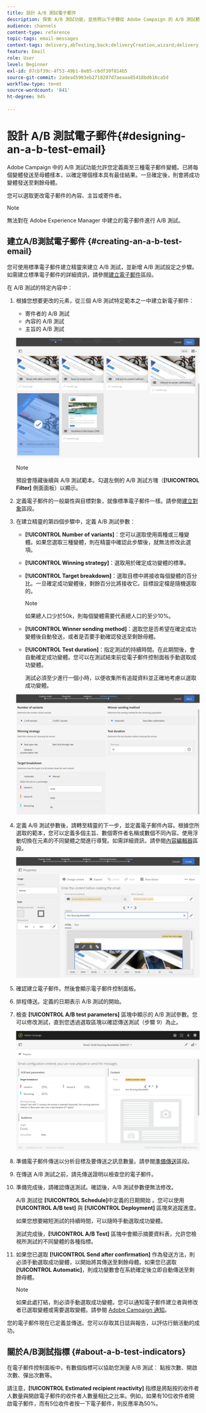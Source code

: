 ```yaml
---
title: 設計 A/B 測試電子郵件
description: 探索 A/B 測試功能，並依照以下步驟從 Adobe Campaign 的 A/B 測試範本建立電子郵件。
audience: channels
content-type: reference
topic-tags: email-messages
context-tags: delivery,abTesting,back;deliveryCreation,wizard;delivery,main
feature: Email
role: User
level: Beginner
exl-id: 07cbf39c-4f53-49b1-8e85-c6df39f014b5
source-git-commit: 2adead5903eb2710207d7aeaaa85418bd616ca5d
workflow-type: tm+mt
source-wordcount: '841'
ht-degree: 94%

---
```


# 設計 A/B 測試電子郵件{#designing-an-a-b-test-email}

Adobe Campaign 中的 A/B 測試功能允許您定義兩至三種電子郵件變體。已將每個變體發送至母體樣本，以確定哪個樣本具有最佳結果。一旦確定後，則會將成功變體發送至剩餘母體。

您可以選取更改電子郵件的內容、主旨或寄件者。

>[!NOTE]
>
>無法對在 Adobe Experience Manager 中建立的電子郵件進行 A/B 測試。

## 建立A/B測試電子郵件 {#creating-an-a-b-test-email}

您可使用標準電子郵件建立精靈來建立 A/B 測試，並新增 A/B 測試設定之步驟。如需建立標準電子郵件的詳細資訊，請參閱[建立電子郵件](../../channels/using/creating-an-email.md)區段。

在 A/B 測試的特定內容中：

1. 根據您想要更改的元素，從三個 A/B 測試特定範本之一中建立新電子郵件：

   * 寄件者的 A/B 測試
   * 內容的 A/B 測試
   * 主旨的 A/B 測試

   ![](assets/create_ab_testing.png)

   >[!NOTE]
   >
   >預設會隱藏後續與 A/B 測試範本。勾選左側的 A/B 測試方塊（**[!UICONTROL Filter]** 側面面板）以顯示。

1. 定義電子郵件的一般屬性與目標對象，就像標準電子郵件一樣。請參閱[建立對象](../../audiences/using/creating-audiences.md)區段。
1. 在建立精靈的第四個步驟中，定義 A/B 測試參數：

   * **[!UICONTROL Number of variants]**：您可以選取使用兩種或三種變體。如果您選取三種變體，則在精靈中確認此步驟後，就無法修改此選項。
   * **[!UICONTROL Winning strategy]**：選取用於確定成功變體的標準。
   * **[!UICONTROL Target breakdown]**：選取目標中將接收每個變體的百分比。一旦確定成功變體後，剩餘百分比將接收它。目標設定檔是隨機選取的。

     >[!NOTE]
     >
     >如果總人口少於50k，則每個變體需要代表總人口的至少10%。

   * **[!UICONTROL Winner sending method]**：選取您是否希望在確定成功變體後自動發送，或者是否要手動確認發送至剩餘母體。
   * **[!UICONTROL Test duration]**：指定測試的持續時間。在此期間後，會自動確定成功變體。您可以在測試結束前從電子郵件控制面板手動選取成功變體。

     測試必須至少進行一個小時，以便收集所有追蹤資料並正確地考慮以選取成功變體。

   ![](assets/ab_parameters.png)

1. 定義 A/B 測試參數後，請轉至精靈的下一步，並定義電子郵件內容。根據您所選取的範本，您可以定義多個主旨、數個寄件者名稱或數個不同內容。使用浮動切換在元素的不同變體之間進行導覽。如需詳細資訊，請參閱[內容編輯器](../../designing/using/designing-content-in-adobe-campaign.md)區段。

   ![](assets/create_ab_testing2.png)

1. 確認建立電子郵件。然後會顯示電子郵件控制面板。
1. 排程傳送。定義的日期表示 A/B 測試的開始。
1. 檢查 **[!UICONTROL A/B test parameters]** 區塊中顯示的 A/B 測試參數。您可以修改測試，直到您透過選取區塊以確認傳送測試（步驟 9）為止。

   ![](assets/create_ab_testing3.png)

1. 準備電子郵件傳送以分析目標及要傳送之訊息數量。請參閱[準備傳送](../../sending/using/preparing-the-send.md)區段。
1. 在傳送 A/B 測試之前，請先傳送證明以檢查您的電子郵件。
1. 準備完成後，請確認傳送測試。確認後，A/B 測試參數便無法修改。

   A/B 測試從 **[!UICONTROL Schedule]**&#x200B;中定義的日期開始 。您可以使用 **[!UICONTROL A/B test]** 與 **[!UICONTROL Deployment]** 區塊來追蹤進度。

   如果您想要縮短測試的持續時間，可以隨時手動選取成功變體。

   測試完成後，**[!UICONTROL A/B Test]** 區塊中會顯示摘要資料表，允許您檢視所測試的不同變體的各種指標。

1. 如果您已選取 **[!UICONTROL Send after confirmation]** 作為發送方法，則必須手動選取成功變體，以開始將其傳送至剩餘母體。如果您已選取 **[!UICONTROL Automatic]**，則成功變數會在系統確定後立即自動傳送至剩餘母體。

   >[!NOTE]
   >
   >如果此處打結，則必須手動選取成功變體。您可以通知電子郵件建立者與修改者已選取變體或需要選取變體。請參閱 [Adobe Campaign 通知](../../administration/using/sending-internal-notifications.md)。

您的電子郵件現在已定義並傳送。您可以存取其日誌與報告，以評估行銷活動的成功。

## 關於A/B測試指標 {#about-a-b-test-indicators}

在電子郵件控制面板中，有數個指標可以協助您測量 A/B 測試： 點按次數、開啟次數、彈出次數等。

請注意，**[!UICONTROL Estimated recipient reactivity]** 指標是將點按的收件者人數量與開啟電子郵件的收件者人數量相比之比率。例如，如果有10位收件者開啟電子郵件，而有5位收件者按一下電子郵件，則反應率為50%。
